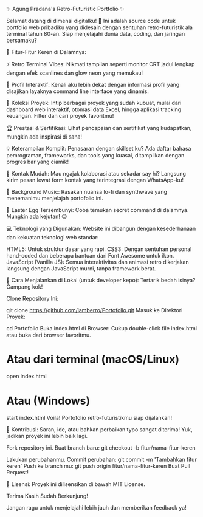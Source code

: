 ✨ Agung Pradana's Retro-Futuristic Portfolio ✨

Selamat datang di dimensi digitalku! 🚀 Ini adalah source code untuk portfolio web pribadiku yang didesain dengan sentuhan retro-futuristik ala terminal tahun 80-an. Siap menjelajahi dunia data, coding, dan jaringan bersamaku?

🌟 Fitur-Fitur Keren di Dalamnya:

⚡ Retro Terminal Vibes: Nikmati tampilan seperti monitor CRT jadul lengkap dengan efek scanlines dan glow neon yang memukau!

👤 Profil Interaktif: Kenali aku lebih dekat dengan informasi profil yang disajikan layaknya command line interface yang dinamis.

📂 Koleksi Proyek: Intip berbagai proyek yang sudah kubuat, mulai dari dashboard web interaktif, otomasi data Excel, hingga aplikasi tracking keuangan. Filter dan cari proyek favoritmu!

🏆 Prestasi & Sertifikasi: Lihat pencapaian dan sertifikat yang kudapatkan, mungkin ada inspirasi di sana!

💡 Keterampilan Komplit: Penasaran dengan skillset ku? Ada daftar bahasa pemrograman, frameworks, dan tools yang kuasai, ditampilkan dengan progres bar yang ciamik!

📧 Kontak Mudah: Mau ngajak kolaborasi atau sekadar say hi? Langsung kirim pesan lewat form kontak yang terintegrasi dengan WhatsApp-ku!

🎵 Background Music: Rasakan nuansa lo-fi dan synthwave yang menemanimu menjelajah portofolio ini.

🥚 Easter Egg Tersembunyi: Coba temukan secret command di dalamnya. Mungkin ada kejutan! 😉

💻 Teknologi yang Digunakan:
Website ini dibangun dengan kesederhanaan dan kekuatan teknologi web standar:

HTML5: Untuk struktur dasar yang rapi.
CSS3: Dengan sentuhan personal hand-coded dan beberapa bantuan dari Font Awesome untuk ikon.
JavaScript (Vanilla JS): Semua interaktivitas dan animasi retro dikerjakan langsung dengan JavaScript murni, tanpa framework berat.

🚀 Cara Menjalankan di Lokal (untuk developer kepo):
Tertarik bedah isinya? Gampang kok!

Clone Repository Ini:

git clone https://github.com/iamberro/Portofolio.git
Masuk ke Direktori Proyek:

cd Portofolio
Buka index.html di Browser:
Cukup double-click file index.html atau buka dari browser favoritmu.


# Atau dari terminal (macOS/Linux)
open index.html
# Atau (Windows)
start index.html
Voila! Portofolio retro-futuristikmu siap dijalankan!

🤝 Kontribusi:
Saran, ide, atau bahkan perbaikan typo sangat diterima! Yuk, jadikan proyek ini lebih baik lagi.

Fork repository ini.
Buat branch baru: git checkout -b fitur/nama-fitur-keren

Lakukan perubahanmu.
Commit perubahan: git commit -m 'Tambahkan fitur keren'
Push ke branch mu: git push origin fitur/nama-fitur-keren
Buat Pull Request!

📜 Lisensi:
Proyek ini dilisensikan di bawah MIT License.

Terima Kasih Sudah Berkunjung!

Jangan ragu untuk menjelajahi lebih jauh dan memberikan feedback ya!
